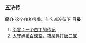 ### 五浒传
**简介**
这个作者很懒，什么都没留下
**目录**
1.  [引言：一个白丁的传记](https://yu.aoeb101la.top/post/yin-yan-%EF%BC%9A-yi-ge-bai-ding-de-chuan-ji.html)
2. [太守碎笺百谏空，夜枭醉打唐二宝](https://yu.aoeb101la.top/post/tai-shou-sui-jian-bai-jian-kong-%EF%BC%8C-ye-xiao-zui-da-tang-er-bao.html)